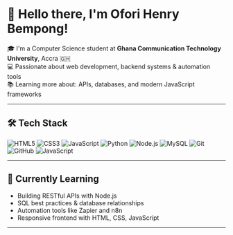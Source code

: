 # 👋 Hello there, I'm Ofori Henry Bempong!

🎓 I'm a Computer Science student at **Ghana Communication Technology University**, Accra 🇬🇭  
💻 Passionate about web development, backend systems & automation tools   
📚 Learning more about: APIs, databases, and modern JavaScript frameworks

---

## 🛠️ Tech Stack

![HTML5](https://img.shields.io/badge/HTML-e34c26?style=for-the-badge&logo=html5&logoColor=white)
![CSS3](https://img.shields.io/badge/CSS-264de4?style=for-the-badge&logo=css3&logoColor=white)
![JavaScript](https://img.shields.io/badge/JavaScript-f7df1e?style=for-the-badge&logo=javascript&logoColor=black)
![Python](https://img.shields.io/badge/Python-3776ab?style=for-the-badge&logo=python&logoColor=white)
![Node.js](https://img.shields.io/badge/Node.js-339933?style=for-the-badge&logo=nodedotjs&logoColor=white)
![MySQL](https://img.shields.io/badge/MySQL-00758f?style=for-the-badge&logo=mysql&logoColor=white)
![Git](https://img.shields.io/badge/Git-F05032?style=for-the-badge&logo=git&logoColor=white)
![GitHub](https://img.shields.io/badge/GitHub-181717?style=for-the-badge&logo=github&logoColor=white)
![JavaScript](https://img.shields.io/badge/JavaScript-f7df1e?style=for-the-badge&logo=javascript&logoColor=black)


---


## 📘 Currently Learning

- Building RESTful APIs with Node.js
- SQL best practices & database relationships
- Automation tools like Zapier and n8n
- Responsive frontend with HTML, CSS, JavaScript

---


